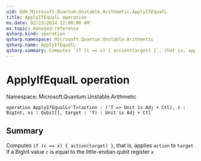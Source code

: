 ```yaml
---
uid: Qdk.Microsoft.Quantum.Unstable.Arithmetic.ApplyIfEqualL
title: ApplyIfEqualL operation
ms.date: 02/23/2024 12:00:00 AM
ms.topic: managed-reference
qsharp.kind: operation
qsharp.namespace: Microsoft.Quantum.Unstable.Arithmetic
qsharp.name: ApplyIfEqualL
qsharp.summary: Computes `if (c == x) { action(target) }`, that is, applies `action` to `target` if a BigInt value `c` is equal to the little-endian qubit register `x`
---
```


# ApplyIfEqualL operation

Namespace: Microsoft.Quantum.Unstable.Arithmetic

```qsharp
operation ApplyIfEqualL<'T>(action : ('T => Unit is Adj + Ctl), c : BigInt, xs : Qubit[], target : 'T) : Unit is Adj + Ctl
```

## Summary
Computes `if (c == x) { action(target) }`, that is, applies `action` to `target`
if a BigInt value `c` is equal to the little-endian qubit register `x`
